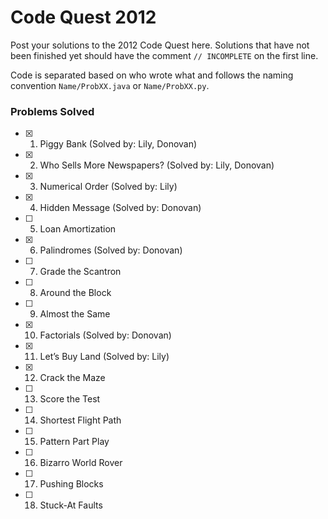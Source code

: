 # Code Quest 2012

Post your solutions to the 2012 Code Quest here. Solutions that have not been finished yet should have the comment `// INCOMPLETE` on the first line.

Code is separated based on who wrote what and follows the naming convention `Name/ProbXX.java` or `Name/ProbXX.py`.

### Problems Solved

- [x] 1. Piggy Bank (Solved by: Lily, Donovan)
- [x] 2. Who Sells More Newspapers? (Solved by: Lily, Donovan)
- [x] 3. Numerical Order (Solved by: Lily)
- [x] 4. Hidden Message (Solved by: Donovan)
- [ ] 5. Loan Amortization
- [x] 6. Palindromes (Solved by: Donovan)
- [ ] 7. Grade the Scantron
- [ ] 8. Around the Block
- [ ] 9. Almost the Same
- [x] 10. Factorials (Solved by: Donovan)
- [x] 11. Let’s Buy Land (Solved by: Lily)
- [x] 12. Crack the Maze
- [ ] 13. Score the Test
- [ ] 14. Shortest Flight Path
- [ ] 15. Pattern Part Play
- [ ] 16. Bizarro World Rover
- [ ] 17. Pushing Blocks
- [ ] 18. Stuck-At Faults
